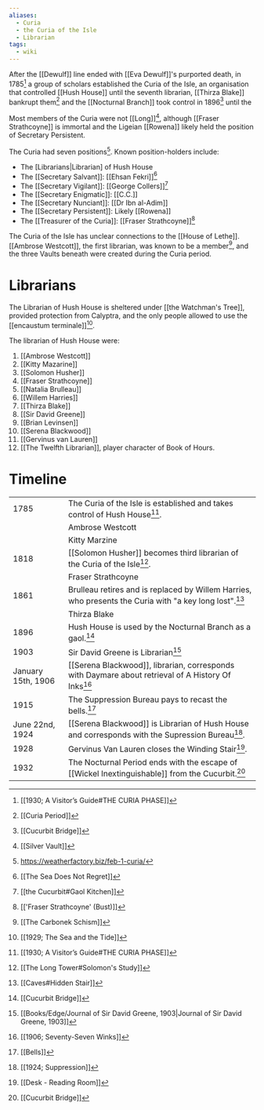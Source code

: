 ```yaml
---
aliases:
  - Curia
  - the Curia of the Isle
  - Librarian
tags:
  - wiki
---
```

After the [[Dewulf]] line ended with [[Eva Dewulf]]'s purported death, in 1785[^7] a group of scholars established the Curia of the Isle, an organisation that controlled [[Hush House]] until the seventh librarian, [[Thirza Blake]] bankrupt them[^9] and the [[Nocturnal Branch]] took control in 1896[^8] until the 

Most members of the Curia were not [[Long]][^6], although [[Fraser Strathcoyne]] is immortal and the Ligeian [[Rowena]] likely held the position of Secretary Persistent.

The Curia had seven positions[^1]. Known position-holders include:
- The [Librarians|Librarian] of Hush House
- The [[Secretary Salvant]]: [[Ehsan Fekri]][^2]
- The [[Secretary Vigilant]]: [[George Collers]][^4]
- The [[Secretary Enigmatic]]: [[C.C.]]
- The [[Secretary Nunciant]]: [[Dr Ibn al-Adim]]
- The [[Secretary Persistent]]: Likely [[Rowena]]
- The [[Treasurer of the Curia]]: [[Fraser Strathcoyne]][^5]

The Curia of the Isle has unclear connections to the [[House of Lethe]]. [[Ambrose Westcott]], the first librarian, was known to be a member[^10], and the three Vaults beneath were created during the Curia period.
# Librarians
The Librarian of Hush House is sheltered under [[the Watchman's Tree]], provided protection from Calyptra, and the only people allowed to use the [[encaustum terminale]][^15].

The librarian of Hush House were:
1. [[Ambrose Westcott]]
2. [[Kitty Mazarine]]
3. [[Solomon Husher]]
4. [[Fraser Strathcoyne]]
5. [[Natalia Brulleau]]
6. [[Willem Harries]]
7. [[Thirza Blake]]
8. [[Sir David Greene]]
9. [[Brian Levinsen]]
10. [[Serena Blackwood]]
11. [[Gervinus van Lauren]]
12. [[The Twelfth Librarian]], player character of Book of Hours.
# 
# Timeline

|                    |                                                                                                         |
| ------------------ | ------------------------------------------------------------------------------------------------------- |
| 1785               | The Curia of the Isle is established and takes control of Hush House[^7].                               |
|                    | Ambrose Westcott                                                                                        |
|                    | Kitty Marzine                                                                                           |
| 1818               | [[Solomon Husher]] becomes third librarian of the Curia of the Isle[^11].                               |
|                    | Fraser Strathcoyne                                                                                      |
| 1861               | Brulleau retires and is replaced by Willem Harries, who presents the Curia with "a key long lost".[^18] |
|                    | Thirza Blake                                                                                            |
| 1896               | Hush House is used by the Nocturnal Branch as a gaol.[^8]                                               |
| 1903               | Sir David Greene is Librarian[^17]                                                                      |
| January 15th, 1906 | [[Serena Blackwood]], librarian, corresponds with Daymare about retrieval of A History Of Inks[^13]     |
| 1915               | The Suppression Bureau pays to recast the bells.[^14]                                                   |
| June 22nd, 1924    | [[Serena Blackwood]] is Librarian of Hush House and corresponds with the Supression Bureau[^12].        |
| 1928               | Gervinus Van Lauren closes the Winding Stair[^16].                                                      |
| 1932               | The Nocturnal Period ends with the escape of [[Wickel Inextinguishable]] from the Cucurbit.[^8]         |


[^1]: https://weatherfactory.biz/feb-1-curia/
[^2]: [[The Sea Does Not Regret]]
[^3]: [[Refectory]]
[^4]: [[the Cucurbit#Gaol Kitchen]]
[^5]: [['Fraser Strathcoyne' (Bust)]]
[^6]: [[Silver Vault]]
[^7]: [[1930; A Visitor’s Guide#THE CURIA PHASE]]
[^8]: [[Cucurbit Bridge]]
[^9]: [[Curia Period]]
[^10]: [[The Carbonek Schism]]
[^11]: [[The Long Tower#Solomon's Study]]
[^12]: [[1924; Suppression]]
[^13]: [[1906; Seventy-Seven Winks]]
[^14]: [[Bells]]
[^15]: [[1929; The Sea and the Tide]]
[^16]: [[Desk - Reading Room]]
[^17]: [[Books/Edge/Journal of Sir David Greene, 1903|Journal of Sir David Greene, 1903]]
[^18]: [[Caves#Hidden Stair]]